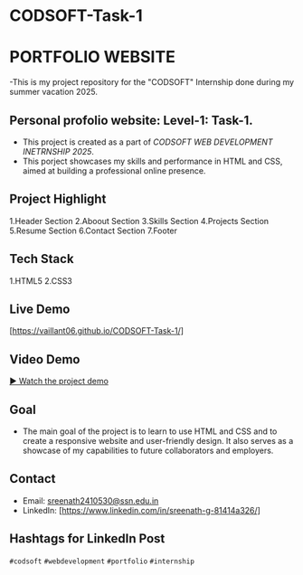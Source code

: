 # CODSOFT-Task-1

# PORTFOLIO WEBSITE

-This is my project repository for the "CODSOFT" Internship done during my summer vacation 2025.

## Personal profolio website: Level-1: Task-1.
- This project is created as a part of *CODSOFT WEB DEVELOPMENT INETRNSHIP 2025*. 
- This porject showcases my skills and performance in HTML and CSS, aimed at building a professional online presence.

## Project Highlight
1.Header Section
2.Aboout Section
3.Skills Section
4.Projects Section
5.Resume Section
6.Contact Section
7.Footer

## Tech Stack
1.HTML5
2.CSS3

## Live Demo
[https://vaillant06.github.io/CODSOFT-Task-1/]

## Video Demo
[▶ Watch the project demo](#)

## Goal
- The main goal of the project is to learn to use HTML and CSS and to create a responsive website and user-friendly design. It also serves as a showcase of my capabilities to future collaborators and employers.

## Contact
- Email: sreenath2410530@ssn.edu.in
- LinkedIn: [https://www.linkedin.com/in/sreenath-g-81414a326/]

## Hashtags for LinkedIn Post
`#codsoft` `#webdevelopment` `#portfolio` `#internship`

